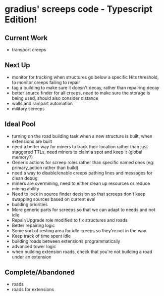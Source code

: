 # gradius' screeps code - Typescript Edition!

## Current Work
* transport creeps

## Next Up
* monitor for tracking when structures go below a specific Hits threshold, to monitor creeps failing to repair
* tag a building to make sure it doesn't decay, rather than repairing decay
* better source finder for all creeps, need to make sure the storage is being used, should also consider distance
* walls and rampart automation
* military screeps

## Ideal Pool
* turning on the road building task when a new structure is built, when extensions are built
* need a better way for miners to track their location rather than just staggered TTLs, need miners to claim a spot and keep it (global memory?)
* Generic actions for screep roles rather than specific named ones (eg: primary_action rather than build)
* need a way to disable/enable creeps pathing lines and messages for clean debug
* miners are overmining, need to either clean up resources or reduce mining ability
* Need to lock in source finder decision so that screeps don't keep swapping sources based on current eval
* building priorities
* More generic parts for screeps so that we can adapt to needs and not idle
* Repair/Upgrade role modified to fix structures and roads
* Better repairing logic
* Some sort of resting area for idle creeps so they're not in the way
* Keep track of time spent idle
* building roads between extensions programmatically
* advanced tower logic
* when building extension roads, check that you're not building a road under an extension

## Complete/Abandoned
* roads
* roads for extensions
